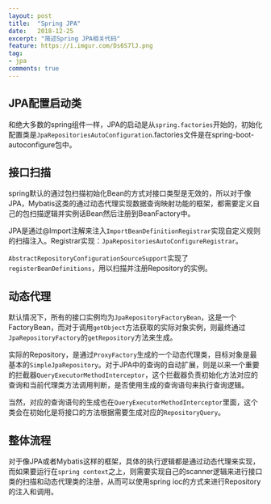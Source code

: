 ```yaml
---
layout: post
title:  "Spring JPA"
date:   2018-12-25
excerpt: "简述Spring JPA相关代码"
feature: https://i.imgur.com/Ds6S7lJ.png
tag:
- jpa
comments: true
---
```


## JPA配置启动类

和绝大多数的spring组件一样，JPA的启动是从`spring.factories`开始的，初始化配置类是`JpaRepositoriesAutoConfiguration`.factories文件是在spring-boot-autoconfigure包中。

## 接口扫描

spring默认的通过包扫描初始化Bean的方式对接口类型是无效的，所以对于像JPA，Mybatis这类的通过动态代理实现数据查询映射功能的框架，都需要定义自己的包扫描逻辑并实例话Bean然后注册到BeanFactory中。

JPA是通过@Import注解来注入`ImportBeanDefinitionRegistrar`实现自定义规则的扫描注入。Registrar实现：`JpaRepositoriesAutoConfigureRegistrar`。

`AbstractRepositoryConfigurationSourceSupport`实现了`registerBeanDefinitions`，用以扫描并注册Repository的实例。

## 动态代理

默认情况下，所有的接口实例均为`JpaRepositoryFactoryBean`，这是一个FactoryBean，而对于调用`getObject`方法获取的实际对象实例，则最终通过`JpaRepositoryFactory`的`getRepository`方法来生成。

实际的Repository，是通过`ProxyFactory`生成的一个动态代理类，目标对象是最基本的`SimpleJpaRepository`。对于JPA中的查询的自动扩展，则是以来一个重要的拦截器`QueryExecutorMethodInterceptor`，这个拦截器负责初始化方法对应的查询和当前代理类方法调用判断，是否使用生成的查询语句来执行查询逻辑。

当然，对应的查询语句的生成也在`QueryExecutorMethodInterceptor`里面，这个类会在初始化是将接口的方法根据需要生成对应的`RepositoryQuery`。

## 整体流程

对于像JPA或者Mybatis这样的框架，具体的执行逻辑都是通过动态代理来实现，而如果要运行在`spring context`之上，则需要实现自己的scanner逻辑来进行接口类的扫描和动态代理类的注册，从而可以使用spring ioc的方式来进行Repository的注入和调用。
